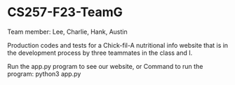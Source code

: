 # CS257-F23-TeamG
Team member: Lee, Charlie, Hank, Austin

Production codes and tests for a Chick-fil-A nutritional info website that is in the development process by three teammates in the class and I. 

Run the app.py program to see our website, or 
Command to run the program: python3 app.py 